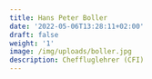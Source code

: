 ```yaml
---
title: Hans Peter Boller
date: '2022-05-06T13:28:11+02:00'
draft: false
weight: '1'
image: /img/uploads/boller.jpg
description: Cheffluglehrer (CFI)
---
```


